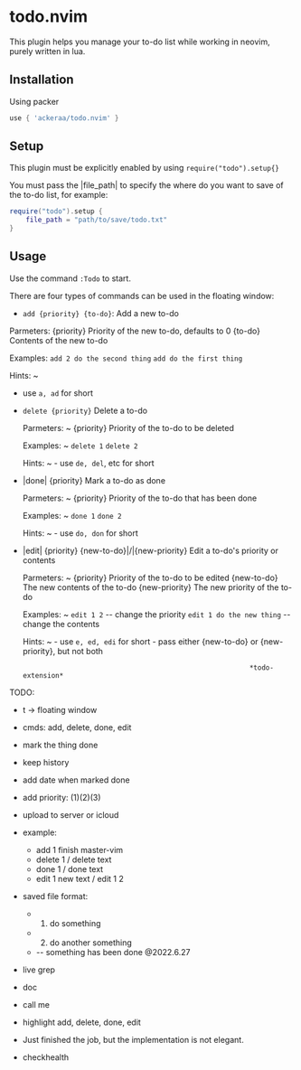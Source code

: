 # todo.nvim
This plugin helps you manage your to-do list while working in neovim, purely written in lua.

## Installation
Using packer
```lua
use { 'ackeraa/todo.nvim' }
```
## Setup
This plugin must be explicitly enabled by using `require("todo").setup{}`

You must pass the |file_path| to specify the where do you want to save of
the to-do list, for example: 
```lua
require("todo").setup {
    file_path = "path/to/save/todo.txt"
}
```

## Usage
Use the command `:Todo` to start.

There are four types of commands can be used in the floating window:

* `add {priority} {to-do}`:
Add a new to-do 

Parmeters:
    {priority}  Priority of the new to-do, defaults to 0
    {to-do}     Contents of the new to-do

Examples:
    `add 2 do the second thing`
    `add do the first thing`

Hints: ~
  - use `a, ad` for short
            
* `delete {priority}`
    Delete a to-do

    Parmeters: ~
        {priority}  Priority of the to-do to be deleted

    Examples: ~
        `delete 1`
        `delete 2`

    Hints: ~
      - use `de, del`, etc for short

* |done| {priority}
    Mark a to-do as done

    Parmeters: ~
        {priority}  Priority of the to-do that has been done

    Examples: ~
        `done 1`
        `done 2`

    Hints: ~
      - use `do, don` for short

* |edit| {priority} {new-to-do}|/|{new-priority}
    Edit a to-do's priority or contents

    Parmeters: ~
        {priority}     Priority of the to-do to be edited
        {new-to-do}    The new contents of the to-do 
        {new-priority} The new priority of the to-do

    Examples: ~
        `edit 1 2`                 -- change the priority 
        `edit 1 do the new thing`  -- change the contents 

    Hints: ~
      - use `e, ed, edi` for short
      - pass either {new-to-do} or {new-priority}, but not both

                                                              *todo-extension*




TODO:
* <leader>t -> floating window
* cmds: add, delete, done, edit
* mark the thing done
* keep history
* add date when marked done
* add priority: (1)(2)(3)
* upload to server or icloud
* example:
    * add 1 finish master-vim
    * delete 1 / delete text
    * done 1 / done text
    * edit 1 new text / edit 1 2

* saved file format: 
    * 1. do something
    * 2. do another something
    * -- something has been done @2022.6.27
* live grep
* doc
* call me
* highlight add, delete, done, edit
* Just finished the job, but the implementation is not elegant.
* checkhealth


